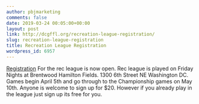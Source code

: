 ```yaml
---
author: pbjmarketing
comments: false
date: 2019-03-24 00:05:00+00:00
layout: post
link: http://dcgffl.org/recreation-league-registration/
slug: recreation-league-registration
title: Recreation League Registration
wordpress_id: 6957
---
```

[Registration](https://docs.google.com/forms/d/e/1FAIpQLSfSsCE4Yvs7WGKhPj2QPKn5YOOFHqWpDDF5QfeYy1vZaUDHDw/viewform) For the rec league is now open. Rec league is played on Friday Nights at Brentwood Hamilton Fields. 1300 6th Street NE Washington DC. Games begin April 5th and go through to the Championship games on May 10th. Anyone is welcome to sign up for $20. However if you already play in the league just sign up its free for you.
